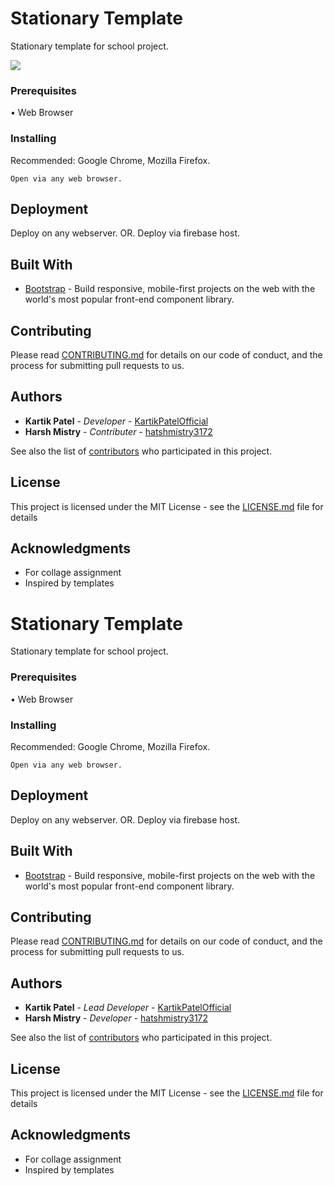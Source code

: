 # Stationary Template

Stationary template for school project.

![](ss1.png)


### Prerequisites

• Web Browser


### Installing

Recommended: Google Chrome, Mozilla Firefox.

```
Open via any web browser.
```

## Deployment

Deploy on any webserver.
OR.
Deploy via firebase host.

## Built With

* [Bootstrap](https://getbootstrap.com/) - Build responsive, mobile-first projects on the web with the world's most popular front-end component library.

## Contributing

Please read [CONTRIBUTING.md](https://gist.github.com/PurpleBooth/b24679402957c63ec426) for details on our code of conduct, and the process for submitting pull requests to us.

## Authors

* **Kartik Patel** - *Developer* - [KartikPatelOfficial](https://github.com/KartikPatelOfficial)
* **Harsh Mistry** - *Contributer* - [hatshmistry3172](https://github.com/hatshmistry3172)

See also the list of [contributors](https://github.com/KartikPatelOfficial/Stationary-Template/graphs/contributors) who participated in this project.

## License

This project is licensed under the MIT License - see the [LICENSE.md](LICENSE.md) file for details

## Acknowledgments

* For collage assignment
* Inspired by templates

# Stationary Template

Stationary template for school project.


### Prerequisites

• Web Browser


### Installing

Recommended: Google Chrome, Mozilla Firefox.

```
Open via any web browser.
```

## Deployment

Deploy on any webserver.
OR.
Deploy via firebase host.

## Built With

* [Bootstrap](https://getbootstrap.com/) - Build responsive, mobile-first projects on the web with the world's most popular front-end component library.

## Contributing

Please read [CONTRIBUTING.md](https://gist.github.com/PurpleBooth/b24679402957c63ec426) for details on our code of conduct, and the process for submitting pull requests to us.

## Authors

* **Kartik Patel** - *Lead Developer* - [KartikPatelOfficial](https://github.com/KartikPatelOfficial)
* **Harsh Mistry** - *Developer* - [hatshmistry3172](https://github.com/harshmistry3172)

See also the list of [contributors](https://github.com/KartikPatelOfficial/Stationary-Template/graphs/contributors) who participated in this project.

## License

This project is licensed under the MIT License - see the [LICENSE.md](LICENSE.md) file for details

## Acknowledgments

* For collage assignment
* Inspired by templates
